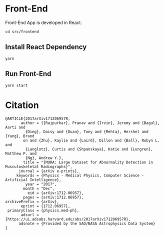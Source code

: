 # Front-End #
Front-End App is developed in React.

``` cd src/frontend ```

## Install React Dependency ##
``` yarn ```

## Run Front-End ##
``` yarn start ```

# Citation #

``` 
@ARTICLE{2017arXiv171206957R,
       author = {{Rajpurkar}, Pranav and {Irvin}, Jeremy and {Bagul}, Aarti and
         {Ding}, Daisy and {Duan}, Tony and {Mehta}, Hershel and {Yang}, Brand
        on and {Zhu}, Kaylie and {Laird}, Dillon and {Ball}, Robyn L. and
         {Langlotz}, Curtis and {Shpanskaya}, Katie and {Lungren}, Matthew P. and
         {Ng}, Andrew Y.},
        title = "{MURA: Large Dataset for Abnormality Detection in Musculoskeletal Radiographs}",
      journal = {arXiv e-prints},
     keywords = {Physics - Medical Physics, Computer Science - Artificial Intelligence},
         year = "2017",
        month = "Dec",
          eid = {arXiv:1712.06957},
        pages = {arXiv:1712.06957},
archivePrefix = {arXiv},
       eprint = {1712.06957},
 primaryClass = {physics.med-ph},
       adsurl = {https://ui.adsabs.harvard.edu/abs/2017arXiv171206957R},
      adsnote = {Provided by the SAO/NASA Astrophysics Data System}
}

```